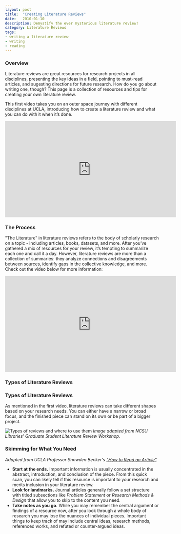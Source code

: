 ```yaml
---
layout: post
title:  "Creating Literature Reviews"
date:   2010-01-10
description: Demystify the ever mysterious literature review! 
category: Literature Reviews
tags:
- writing a literature review
- writing
- reading
---
```

### Overview
<!-- <p class="flow-text">Literature reviews are great resources for research projects in all disciplines. Not only do they present the key ideas in a field and point to must-read articles, but they also suggest directions for future research. How do you go about writing one, though? This page is a collection of resources and tips for creating your own literature review - covering everything from your role as the author of a literature review to organizational approaches and writing strategies.</p> <BR> <p> This first video takes you on an outer space journey with different disciplines at UCLA, introducing how to create a literature review and what you can do with it when it’s done. </p> -->
<p class="flow-text">Literature reviews are great resources for research projects in all disciplines, presenting the key ideas in a field, pointing to must-read articles, and sugesting directions for future research. How do you go about writing one, though? This page is a collection of resources and tips for creating your own literature review.</p>
<p> This first video takes you on an outer space journey with different disciplines at UCLA, introducing how to create a literature review and what you can do with it when it’s done. </p>

<div class="video-container">
<iframe width="560" height="315" src="https://www.youtube.com/embed/u-jg92ZjObg" frameborder="0" allowfullscreen></iframe></div>

### The Process
<p class="flow-text">"The Literature" in literature reviews refers to the body of scholarly research on a topic - including articles, books, datasets, and more. After you’ve gathered a mix of resources for your review, it’s tempting to summarize each one and call it a day. However, literature reviews are more than a collection of summaries: they analyze connections and disagreements between sources, identify gaps in the collective knowledge, and more. Check out the video below for more information:</p> 

<div class="video-container">
<iframe width="560" height="315" src="https://www.youtube.com/embed/ZDhHkKO3urg" frameborder="0" allowfullscreen></iframe>
</div>

<h3>Types of Literature Reviews</h3>

### Types of Literature Reviews

<p class="flow-text">As mentioned in the first video, literature reviews can take different shapes based on your research needs. You can either have a narrow or broad focus, and the finished piece can stand on its own or be part of a bigger project.</p>
<img class="responsive-img materialboxed" src="{{ '/assets/img/content/lit-review-plot.jpg' | prepend: site.baseurl }}" alt="Types of reviews and where to use them" data-caption="Types of reviews and where to use them"> 
<i>Image adapted from NCSU Libraries' Graduate Student Literature Review Workshop.</i>


### Skimming for What You Need
<p class="flow-text"><i>Adapted from UCLA Professor Snowden Becker's <a href="https://snowdenbecker.files.wordpress.com/2016/09/how-to-read-an-article_2016.pdf">"How to Read an Article"</a>.</i><BR>
<ul>
<li><b>Start at the ends.</b> Important information is usually concentrated in the abstract, introduction, and conclusion of the piece. From this quick scan, you can likely tell if this resource is important to your research and merits inclusion in your literature review.</li>
<li><b>Look for landmarks.</b> Journal articles generally follow a set structure with titled subsections like <i>Problem Statement</i> or <i>Research Methods &amp; Design</i> that allow you to skip to the content you need.</li>
<li><b>Take notes as you go.</b> While you may remember the central argument or findings of a resource now, after you look through a whole body of research you may lose the nuances of individual pieces. Important things to keep track of may include central ideas, research methods, referenced works, and refuted or counter-argued ideas. </li></ul>

